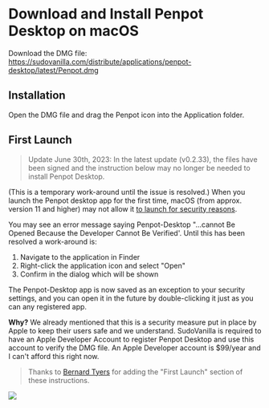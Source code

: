 # Download and Install Penpot Desktop on macOS
Download the DMG file: https://sudovanilla.com/distribute/applications/penpot-desktop/latest/Penpot.dmg

## Installation
Open the DMG file and drag the Penpot icon into the Application folder.

## First Launch
> Update June 30th, 2023: In the latest update (v0.2.33), the files have been signed and the instruction below may no longer be needed to install Penpot Desktop.

(This is a temporary work-around until the issue is resolved.)
When you launch the Penpot desktop app for the first time, macOS (from approx. version 11 and higher) may not allow it [to launch for security reasons](https://support.apple.com/en-gb/guide/mac-help/mh40616/12.0/mac/12.0).

You may see an error message saying Penpot-Desktop "...cannot Be Opened Because the Developer Cannot Be Verified'. Until this has been resolved a work-around is:

1. Navigate to the application in Finder
2. Right-click the application icon and select "Open"
3. Confirm in the dialog which will be shown

The Penpot-Desktop app is now saved as an exception to your security settings, and you can open it in the future by double-clicking it just as you can any registered app.

**Why?**
We already mentioned that this is a security measure put in place by Apple to keep their users safe and we understand. SudoVanilla is required to have an Apple Developer Account to register Penpot Desktop and use this account to verify the DMG file. An Apple Developer account is $99/year and I can't afford this right now.

> Thanks to [Bernard Tyers](https://github.com/ei8fdb) for adding the "First Launch" section of these instructions.

![](https://sudovanilla.com/content/images/smartmockups_lfn64i7o.png)
